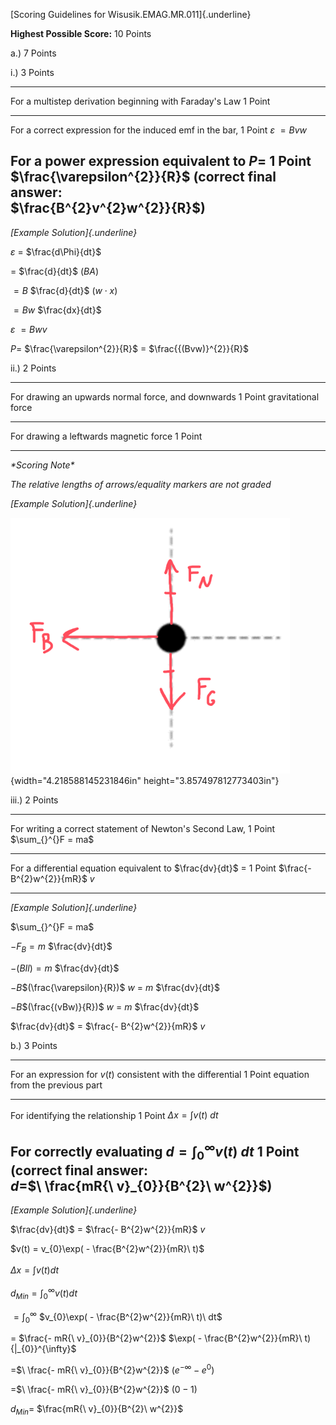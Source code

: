 [Scoring Guidelines for Wisusik.EMAG.MR.011]{.underline}

**Highest Possible Score:** 10 Points

a.) 7 Points

i.) 3 Points

  -----------------------------------------------------------------------
  For a multistep derivation beginning with Faraday's Law        1 Point
  -------------------------------------------------------------- --------
  For a correct expression for the induced emf in the bar,       1 Point
  $\varepsilon$ $= Bvw$                                          

  For a power expression equivalent to $P =$                     1 Point
  $\frac{\varepsilon^{2}}{R}$ (correct final answer:             
  $\frac{B^{2}v^{2}w^{2}}{R}$)                                   
  -----------------------------------------------------------------------

*[Example Solution]{.underline}*

$\varepsilon$ $=$ $\frac{d\Phi}{dt}$

$=$ $\frac{d}{dt}$ $(BA)$

$= B$ $\frac{d}{dt}$ $(w \cdot x)$

$= Bw$ $\frac{dx}{dt}$

$\varepsilon$$\  = Bwv$

$P =$ $\frac{\varepsilon^{2}}{R}$ $=$ $\frac{{(Bvw)}^{2}}{R}$

ii.) 2 Points

  -----------------------------------------------------------------------
  For drawing an upwards normal force, and downwards             1 Point
  gravitational force                                            
  -------------------------------------------------------------- --------
  For drawing a leftwards magnetic force                         1 Point

  -----------------------------------------------------------------------

*\*Scoring Note\**

*The relative lengths of arrows/equality markers are not graded*

*[Example Solution]{.underline}*

![](media/image1.png){width="4.218588145231846in"
height="3.857497812773403in"}

iii.) 2 Points

  -----------------------------------------------------------------------
  For writing a correct statement of Newton's Second Law,        1 Point
  $\sum_{}^{}F = ma$                                             
  -------------------------------------------------------------- --------
  For a differential equation equivalent to $\frac{dv}{dt}$ $=$  1 Point
  $\frac{- B^{2}w^{2}}{mR}$ $v$                                  

  -----------------------------------------------------------------------

*[Example Solution]{.underline}*

$\sum_{}^{}F = ma$

$- F_{B} = m$ $\frac{dv}{dt}$

$- (BIl) = m$ $\frac{dv}{dt}$

$- B$$(\frac{\varepsilon}{R})$ $w$ $= \ m$ $\frac{dv}{dt}$

$- B$$(\frac{(vBw)}{R})$ $w$ $= \ m$ $\frac{dv}{dt}$

$\frac{dv}{dt}$ $=$ $\frac{- B^{2}w^{2}}{mR}$ $v$

b.) 3 Points

  -----------------------------------------------------------------------
  For an expression for $v(t)$ consistent with the differential  1 Point
  equation from the previous part                                
  -------------------------------------------------------------- --------
  For identifying the relationship                               1 Point
  $\Delta x = \int_{}^{}v(t)\ dt$                                

  For correctly evaluating $d = \int_{0}^{\infty}v(t)\ dt$       1 Point
  (correct final answer:                                         
  $d =$$\ \frac{mR{\ v}_{0}}{B^{2}\ w^{2}}$)                     
  -----------------------------------------------------------------------

*[Example Solution]{.underline}*

$\frac{dv}{dt}$ $=$ $\frac{- B^{2}w^{2}}{mR}$ $v$

$v(t) = v_{0}\exp( - \frac{B^{2}w^{2}}{mR}\ t)$

$\Delta x = \int_{}^{}v(t)dt$

$d_{Min} = \int_{0}^{\infty}v(t)dt$

$= \int_{0}^{\infty}$ $v_{0}\exp( - \frac{B^{2}w^{2}}{mR}\ t)\ dt$

$=$ $\frac{- mR{\ v}_{0}}{B^{2}w^{2}}$
$\exp( - \frac{B^{2}w^{2}}{mR}\ t){|_{0}}^{\infty}$

$=$$\ \frac{- mR{\ v}_{0}}{B^{2}w^{2}}$ $(e^{- \infty} - e^{0})$

$=$$\ \frac{- mR{\ v}_{0}}{B^{2}w^{2}}$ $(0 - 1)$

$d_{Min} =$ $\frac{mR{\ v}_{0}}{B^{2}\ w^{2}}$
